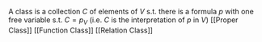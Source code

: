 A class is a collection $C$ of elements of $V$ s.t. there is a formula $p$ with one free variable s.t. $C=p_{V}$ (i.e. $C$ is the interpretation of $p$ in $V$)
[[Proper Class]]
[[Function Class]]
[[Relation Class]]